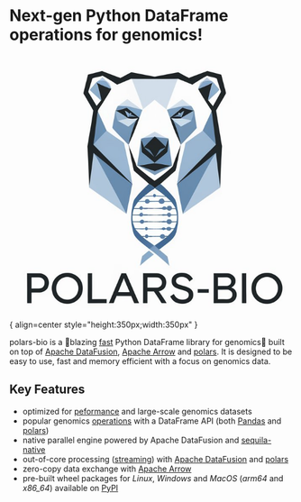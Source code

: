 # Next-gen Python DataFrame operations for genomics!

![logo](assets/logo-large.png){ align=center style="height:350px;width:350px" }


polars-bio is a :rocket:blazing [fast](performance.md#results-summary-) Python DataFrame library for genomics🧬  built on top of [Apache DataFusion](https://datafusion.apache.org/), [Apache Arrow](https://arrow.apache.org/)
and  [polars](https://pola.rs/).
It is designed to be easy to use, fast and memory efficient with a focus on genomics data.

## Key Features
* optimized for [peformance](performance.md#results-summary-) and large-scale genomics datasets
* popular genomics [operations](features.md#genomic-ranges-operations) with a DataFrame API (both [Pandas](https://pandas.pydata.org/) and [polars](https://pola.rs/))
* native parallel engine powered by Apache DataFusion and [sequila-native](https://github.com/biodatageeks/sequila-native)
* out-of-core processing ([streaming](https://docs.pola.rs/user-guide/concepts/_streaming/)) with [Apache DataFusion](https://datafusion.apache.org/) and [polars](https://pola.rs/)
* zero-copy data exchange with [Apache Arrow](https://arrow.apache.org/)
* pre-built wheel packages for *Linux*, *Windows* and *MacOS* (*arm64* and *x86_64*) available on [PyPI](https://pypi.org/project/polars-bio/#files)

[//]: # (* support for common genomics file formats &#40;VCF, BAM and FASTQ&#41;)
